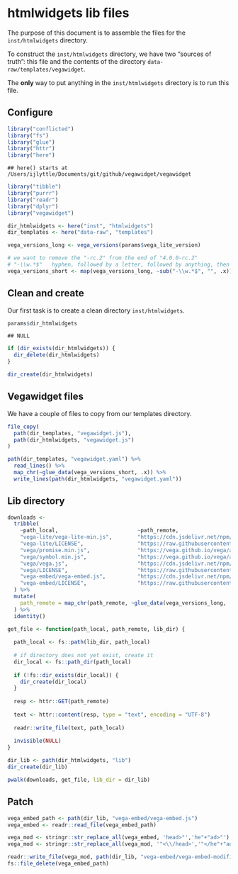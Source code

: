 htmlwidgets lib files
================

The purpose of this document is to assemble the files for the
`inst/htmlwidgets` directory.

To construct the `inst/htmlwidgets` directory, we have two “sources of
truth”: this file and the contents of the directory
`data-raw/templates/vegawidget`.

The **only** way to put anything in the `inst/htmlwidgets` directory is
to run this file.

## Configure

``` r
library("conflicted")
library("fs")
library("glue")
library("httr")
library("here")
```

    ## here() starts at /Users/ijlyttle/Documents/git/github/vegawidget/vegawidget

``` r
library("tibble")
library("purrr")
library("readr")
library("dplyr")
library("vegawidget")
```

``` r
dir_htmlwidgets <- here("inst", "htmlwidgets")
dir_templates <- here("data-raw", "templates")

vega_versions_long <- vega_versions(params$vega_lite_version)

# we want to remove the "-rc.2" from the end of "4.0.0-rc.2"
# "-\\w.*$"   hyphen, followed by a letter, followed by anything, then end 
vega_versions_short <- map(vega_versions_long, ~sub("-\\w.*$", "", .x))
```

## Clean and create

Our first task is to create a clean directory `inst/htmlwidgets`.

``` r
params$dir_htmlwidgets
```

    ## NULL

``` r
if (dir_exists(dir_htmlwidgets)) {
  dir_delete(dir_htmlwidgets)
}

dir_create(dir_htmlwidgets)
```

## Vegawidget files

We have a couple of files to copy from our templates directory.

``` r
file_copy(
  path(dir_templates, "vegawidget.js"), 
  path(dir_htmlwidgets, "vegawidget.js")
)
```

``` r
path(dir_templates, "vegawidget.yaml") %>%
  read_lines() %>%
  map_chr(~glue_data(vega_versions_short, .x)) %>%
  write_lines(path(dir_htmlwidgets, "vegawidget.yaml"))
```

## Lib directory

``` r
downloads <-
  tribble(
    ~path_local,                         ~path_remote,
    "vega-lite/vega-lite-min.js",        "https://cdn.jsdelivr.net/npm/vega-lite@{vega_lite}",
    "vega-lite/LICENSE",                 "https://raw.githubusercontent.com/vega/vega-lite/master/LICENSE",
    "vega/promise.min.js",               "https://vega.github.io/vega/assets/promise.min.js",
    "vega/symbol.min.js",                "https://vega.github.io/vega/assets/symbol.min.js",
    "vega/vega.js",                      "https://cdn.jsdelivr.net/npm/vega@{vega}/build/vega.js",
    "vega/LICENSE",                      "https://raw.githubusercontent.com/vega/vega/master/LICENSE",
    "vega-embed/vega-embed.js",          "https://cdn.jsdelivr.net/npm/vega-embed@{vega_embed}",
    "vega-embed/LICENSE",                "https://raw.githubusercontent.com/vega/vega-embed/master/LICENSE"
  ) %>%
  mutate(
    path_remote = map_chr(path_remote, ~glue_data(vega_versions_long, .x))
  ) %>%
  identity()
```

``` r
get_file <- function(path_local, path_remote, lib_dir) {
  
  path_local <- fs::path(lib_dir, path_local)
  
  # if directory does not yet exist, create it
  dir_local <- fs::path_dir(path_local)
  
  if (!fs::dir_exists(dir_local)) {
    dir_create(dir_local)
  }
  
  resp <- httr::GET(path_remote)
  
  text <- httr::content(resp, type = "text", encoding = "UTF-8")
  
  readr::write_file(text, path_local)
  
  invisible(NULL)
}
```

``` r
dir_lib <- path(dir_htmlwidgets, "lib")
dir_create(dir_lib)

pwalk(downloads, get_file, lib_dir = dir_lib)
```

## Patch

``` r
vega_embed_path <- path(dir_lib, "vega-embed/vega-embed.js")
vega_embed <- readr::read_file(vega_embed_path)

vega_mod <- stringr::str_replace_all(vega_embed, 'head>"','he"+"ad>"') 
vega_mod <- stringr::str_replace_all(vega_mod, '"<\\/head>','"</he"+"ad>') 

readr::write_file(vega_mod, path(dir_lib, "vega-embed/vega-embed-modified.js"))
fs::file_delete(vega_embed_path)
```
